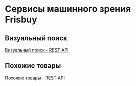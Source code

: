 # Сервисы машинного зрения Frisbuy

## Визуальный поиск
[Визуальный поиск - REST API](api/visual_search.md)

## Похожие товары
[Похожие товары - REST API](api/similar_goods.md)

